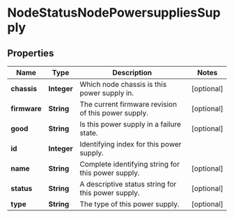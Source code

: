 
# NodeStatusNodePowersuppliesSupply

## Properties
Name | Type | Description | Notes
------------ | ------------- | ------------- | -------------
**chassis** | **Integer** | Which node chassis is this power supply in. |  [optional]
**firmware** | **String** | The current firmware revision of this power supply. |  [optional]
**good** | **String** | Is this power supply in a failure state. |  [optional]
**id** | **Integer** | Identifying index for this power supply. | 
**name** | **String** | Complete identifying string for this power supply. |  [optional]
**status** | **String** | A descriptive status string for this power supply. |  [optional]
**type** | **String** | The type of this power supply. |  [optional]



